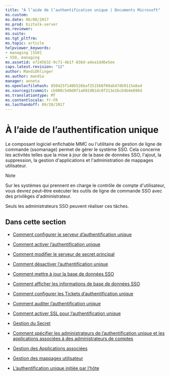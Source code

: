 ```yaml
---
title: "À l’aide de l’authentification unique | Documents Microsoft"
ms.custom: 
ms.date: 06/08/2017
ms.prod: biztalk-server
ms.reviewer: 
ms.suite: 
ms.tgt_pltfrm: 
ms.topic: article
helpviewer_keywords:
- managing [SSO]
- SSO, managing
ms.assetid: e7245632-9c71-4b1f-836d-a4ea1dd6e5ee
caps.latest.revision: "12"
author: MandiOhlinger
ms.author: mandia
manager: anneta
ms.openlocfilehash: 850425f140b526baf251568f09ab47db9115e8ad
ms.sourcegitcommit: cb908c540d8f1a692d01dc8f313e16cb4b4e696d
ms.translationtype: MT
ms.contentlocale: fr-FR
ms.lasthandoff: 09/20/2017
---
```

# <a name="using-sso"></a>À l’aide de l’authentification unique
Le composant logiciel enfichable MMC ou l'utilitaire de gestion de ligne de commande (ssomanage) permet de gérer le système SSO. Cela concerne les activités telles que la mise à jour de la base de données SSO, l'ajout, la suppression, la gestion d'applications et l'administration de mappages utilisateur.  
  
> [!NOTE]
>  Sur les systèmes qui prennent en charge le contrôle de compte d'utilisateur, vous devrez peut-être exécuter les outils de ligne de commande SSO avec des privilèges d'administrateur.  
  
 Seuls les administrateurs SSO peuvent réaliser ces tâches.  
  
## <a name="in-this-section"></a>Dans cette section  
  
-   [Comment configurer le serveur d’authentification unique](../core/how-to-set-the-sso-server.md)  
  
-   [Comment activer l’authentification unique](../core/how-to-enable-sso.md)  
  
-   [Comment modifier le serveur de secret principal](../core/how-to-change-the-master-secret-server.md)  
  
-   [Comment désactiver l’authentification unique](../core/how-to-disable-sso.md)  
  
-   [Comment mettre à jour la base de données SSO](../core/how-to-update-the-sso-database.md)  
  
-   [Comment afficher les informations de base de données SSO](../core/how-to-display-the-sso-database-information.md)  
  
-   [Comment configurer les Tickets d’authentification unique](../core/how-to-configure-the-sso-tickets.md)  
  
-   [Comment auditer l’authentification unique](../core/how-to-audit-sso.md)  
  
-   [Comment activer SSL pour l’authentification unique](../core/how-to-enable-ssl-for-sso.md)  
  
-   [Gestion du Secret](../core/managing-the-master-secret.md)  
  
-   [Comment spécifier les administrateurs de l’authentification unique et les applications associées à des administrateurs de comptes](../core/how-to-specify-sso-administrators-and-affiliate-administrators-accounts.md)  
  
-   [Gestion des Applications associées](../core/managing-affiliate-applications.md)  
  
-   [Gestion des mappages utilisateur](../core/managing-user-mappings.md)  
  
-   [L’authentification unique initiée par l’hôte](../core/host-initiated-sso.md)